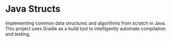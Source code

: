 # Java Structs

Implementing common data structures and algorithms from scratch in Java. This project uses Gradle as a build tool to intelligently automate compilation and testing.